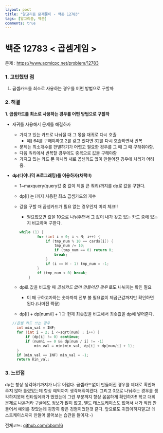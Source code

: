 ```yaml
---
layout: post
title: "알고리즘 문제풀이 - 백준 12783"
tags: [알고리즘, 백준]
comments: true
---
```


# 백준 12783 < 곱셈게임 >

문제 : <https://www.acmicpc.net/problem/12783>

### 1. 고민했던 점

1. 곱셈카드를 최소로 사용하는 경우를 어떤 방법으로 구할까



### 2. 해결

**1.  곱셈카드를 최소로 사용하는 경우를 어떤 방법으로 구할까**

- 재귀를 사용해서 문제를 해결하자

  - 가지고 있는 카드로 나눠질 때 그 몫을 재귀로 다시 호출
    - 예) 64를 구해야하고 2를 갖고 있다면 32를 다시 호출하면서 반복
  - 문제는 최소개수를 판별하기가 어렵고 필요한 경우를 그 때 그 때 구해줘야함.
  - 다음 쿼리에서 반복할 경우에도 중복으로 값을 구해야함 
  - 가지고 있는 카드 뿐 아니라 새로 곱셈카드 없이 만들어진 경우에 처리가 어려움.

- **dp(다이나믹 프로그래밍)를 이용하자(채택!!)**

  - 1~maxquery(query값 중 값이 제일 큰 쿼리)까지를 dp로 값을 구한다.

  - dp[i] 는 i까지 사용한 최소 곱셈카드의 개수

  - 값을 구할 때 곱셈카드가 필요 없는 경우인지 미리 체크!! 

    - 필요없으면 값을 10으로 나눠주면서 그 값이 내가 갖고 있는 카드 중에 있는지 비교하며 구한다.

    ```c++
    while (1) {
    		for (int i = 0; i < N; i++) {
    			if (tmp_num % 10 == cards[i]) {
    				tmp_num /= 10;
    				if (tmp_num == 0) return 0;
    				break;
    			}
    			if (i == N - 1) tmp_num = -1;
    		}
    		if (tmp_num < 0) break;
    	}
    ```

    

  - dp로 값을 비교할 때 *곱셈카드 없이 만들어진 경우* 로도 나눠지는 확인 필요

    - 이 때 구하고자하는 숫자까지 전부 볼 필요없이 제곱근값까지만 확인하면 된다.(나머진 짝꿍)

  - dp[i]  + dp[num/i] + 1 과 현재 최솟값을 비교해서 최솟값을 dp에 넣어준다.

  ```c++
  //곱셈 카드 쓰는 경우 
  	int min_val = INF;
  	for (int i = 2; i <=sqrt(num) ; i++) {
  		if (dp[i] != 0) continue;
  		if (num%i == 0 && dp[num / i] != -1)
  			min_val = min(min_val, dp[i] + dp[num/i] + 1);	
  	}
  	if (min_val == INF) min_val = -1;
  	return min_val;
  ```



### 3. 느낀점

dp는 항상 생각하기까지가 너무 어렵다. 곱셈카드없이 만들어진 경우를 제대로 확인해주지 않아 틀렸었는데 항상 예외까지 생각해줘야겠다. 그리고 0으로 나눠주는 경우를 생각하지못해 런타임에러가 떴었는데 그런 부분까지 항상 꼼꼼하게 확인하자!! 학교 대회문제로 나온거라 구글에도 정보가 많이 없고, 별도 테스트케이스도 없어서 내가 직접 만들어서 예외를 찾았는데 굉장히 좋은 경험이었던것 같다. 앞으로도 귀찮아하지말고! 테스트케이스까지 만들어 풀어보는 습관을 들이자:-)

전체코드:  [github.com/bbom16](https://github.com/bbom16/study_algorithm/blob/master/algorithm_2019_cplus/algorithm_2019_cplus/b12783.cpp)

